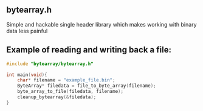 ## bytearray.h
Simple and hackable single header library which makes working with binary data less painful

## Example of reading and writing back a file:
```c
#include "bytearray/bytearray.h"

int main(void){
    char* filename = "example_file.bin";
    ByteArray* filedata = file_to_byte_array(filename);
    byte_array_to_file(filedata, filename);
    cleanup_bytearray(&filedata);
}
```

